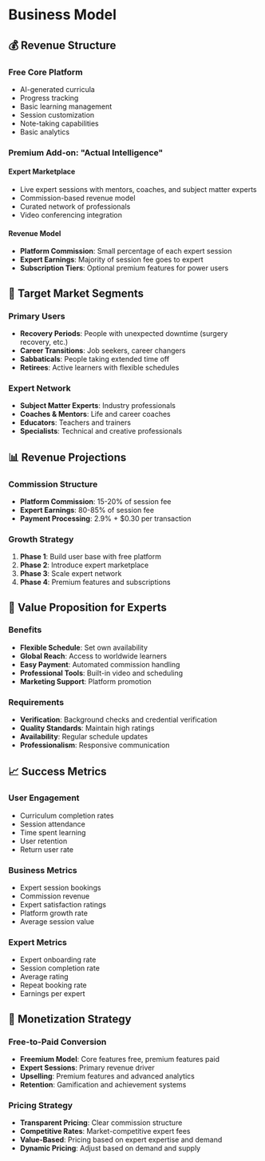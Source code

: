 # Business Model

## 💰 Revenue Structure

### Free Core Platform
- AI-generated curricula
- Progress tracking
- Basic learning management
- Session customization
- Note-taking capabilities
- Basic analytics

### Premium Add-on: "Actual Intelligence"

#### Expert Marketplace
- Live expert sessions with mentors, coaches, and subject matter experts
- Commission-based revenue model
- Curated network of professionals
- Video conferencing integration

#### Revenue Model
- **Platform Commission**: Small percentage of each expert session
- **Expert Earnings**: Majority of session fee goes to expert
- **Subscription Tiers**: Optional premium features for power users

## 🎯 Target Market Segments

### Primary Users
- **Recovery Periods**: People with unexpected downtime (surgery recovery, etc.)
- **Career Transitions**: Job seekers, career changers
- **Sabbaticals**: People taking extended time off
- **Retirees**: Active learners with flexible schedules

### Expert Network
- **Subject Matter Experts**: Industry professionals
- **Coaches & Mentors**: Life and career coaches
- **Educators**: Teachers and trainers
- **Specialists**: Technical and creative professionals

## 📊 Revenue Projections

### Commission Structure
- **Platform Commission**: 15-20% of session fee
- **Expert Earnings**: 80-85% of session fee
- **Payment Processing**: 2.9% + $0.30 per transaction

### Growth Strategy
1. **Phase 1**: Build user base with free platform
2. **Phase 2**: Introduce expert marketplace
3. **Phase 3**: Scale expert network
4. **Phase 4**: Premium features and subscriptions

## 🎨 Value Proposition for Experts

### Benefits
- **Flexible Schedule**: Set own availability
- **Global Reach**: Access to worldwide learners
- **Easy Payment**: Automated commission handling
- **Professional Tools**: Built-in video and scheduling
- **Marketing Support**: Platform promotion

### Requirements
- **Verification**: Background checks and credential verification
- **Quality Standards**: Maintain high ratings
- **Availability**: Regular schedule updates
- **Professionalism**: Responsive communication

## 📈 Success Metrics

### User Engagement
- Curriculum completion rates
- Session attendance
- Time spent learning
- User retention
- Return user rate

### Business Metrics
- Expert session bookings
- Commission revenue
- Expert satisfaction ratings
- Platform growth rate
- Average session value

### Expert Metrics
- Expert onboarding rate
- Session completion rate
- Average rating
- Repeat booking rate
- Earnings per expert

## 🔄 Monetization Strategy

### Free-to-Paid Conversion
- **Freemium Model**: Core features free, premium features paid
- **Expert Sessions**: Primary revenue driver
- **Upselling**: Premium features and advanced analytics
- **Retention**: Gamification and achievement systems

### Pricing Strategy
- **Transparent Pricing**: Clear commission structure
- **Competitive Rates**: Market-competitive expert fees
- **Value-Based**: Pricing based on expert expertise and demand
- **Dynamic Pricing**: Adjust based on demand and supply
